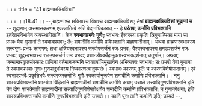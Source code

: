 +++
title = "41 ब्राह्मणक्षत्रियविशां"

+++
।।18.41।। --,ब्राह्मणाश्च क्षत्रियाश्च विशश्च ब्राह्मणक्षत्रियविशः;
तेषां **ब्राह्मणक्षत्रियविशां शूद्राणां च** -- शूद्राणाम् असमासकरणम्
एकजातित्वे सति वेदानधिकारात् -- हे **परंतप; कर्माणि प्रविभक्तानि**
इतरेतरविभागेन व्यवस्थापितानि। केन **स्वभावप्रभवैः** **गुणैः;** स्वभावः
ईश्वरस्य प्रकृतिः त्रिगुणात्मिका माया सा प्रभवः येषां गुणानां ते
स्वभावप्रभवाः; तैः; शमादीनि कर्माणि प्रविभक्तानि ब्राह्मणादीनाम्। अथवा
ब्राह्मणस्वभावस्य सत्त्वगुणः प्रभवः कारणम्; तथा क्षत्रियस्वभावस्य
सत्त्वोपसर्जनं रजः प्रभवः; वैश्यस्वभावस्य तमउपसर्जनं रजः प्रभवः;
शूद्रस्वभावस्य रजउपसर्जनं तमः प्रभवः;
प्रशान्त्यैश्वर्येहामूढतास्वभावदर्शनात् चतुर्णाम्। अथवा;
जन्मान्तरकृतसंस्कारः प्राणिनां वर्तमानजन्मनि स्वकार्याभिमुखत्वेन
अभिव्यक्तः स्वभावः; सः प्रभवो येषां गुणानां ते स्वभावप्रभवाः गुणाः
गुणप्रादुर्भावस्य निष्कारणत्वानुपपत्तेः। स्वभावः कारणम् इति च
कारणविशेषोपादानम्। एवं स्वभावप्रभवैः प्रकृतिभवैः सत्त्वरजस्तमोभिः गुणैः
स्वकार्यानुरूपेण शमादीनि कर्माणि प्रविभक्तानि।। ननु शास्त्रप्रविभक्तानि
शास्त्रेण विहितानि ब्राह्मणादीनां शमादीनि कर्माणि कथम् उच्यते
सत्त्वादिगुणप्रविभक्तानि इति नैष दोषः शास्त्रेणापि ब्राह्मणादीनां
सत्त्वादिगुणविशेषापेक्षयैव शमादीनि कर्माणि प्रविभक्तानि; न गुणानपेक्षया;
इति शास्त्रप्रविभक्तान्यपि कर्माणि गुणप्रविभक्तानि इति उच्यते।। कानि पुनः
तानि कर्माणि इति; उच्यते --,
